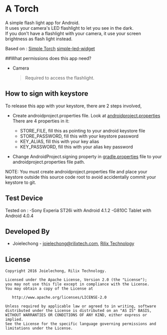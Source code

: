 A Torch
=========================
A simple flash light app for Android. <br /> 
It uses your camera's LED flashlight to let you see in the dark. <br /> 
If you don't have a flashlight with your camera, it use your screen brightness as flash light instead.

Based on :
 [Simple Torch](https://github.com/jomo/SimpleTorch) 
 [simple-led-widget](https://github.com/rahatarmanahmed/simple-led-widget)

##What permissions does this app need?
* Camera

    > Required to access the flashlight.


## How to sign with keystore 
To release this app with your keystore, there are 2 steps involved,
 - Create androidproject.properties file. Look at [androidproject.properties](https://github.com/joielechong/SimpleFlashLight/raw/master/androidproject.properties)
There are 4 properties in it:
    - STORE_FILE, fill this as pointing to your android keystore file
    - STORE_PASSWORD, fill this with your keystore password
    - KEY_ALIAS, fill this with your key alias
    - KEY_PASSWORD, fill this with your alias key password


 - Change AndroidProject.signing property in [gradle.properties](https://github.com/joielechong/SimpleFlashLight/raw/master/gradle.properties) file to your androidproject.properties file path.
 
 NOTE: You must create androidproject.properties file and place your keystore outside this source code root to avoid accidentally commit your keystore to git.

 
## Test Device
Tested on :
-Sony Experia ST26i with Android 4.1.2
-G810C Tablet with Android 4.0.4


Developed By
------------

* Joielechong - <joielechong@rilixtech.com>, [Rilix Technology](www.rilixtech.com)


License
--------

    Copyright 2016 Joielechong, Rilix Technology.

    Licensed under the Apache License, Version 2.0 (the "License");
    you may not use this file except in compliance with the License.
    You may obtain a copy of the License at

       http://www.apache.org/licenses/LICENSE-2.0

    Unless required by applicable law or agreed to in writing, software
    distributed under the License is distributed on an "AS IS" BASIS,
    WITHOUT WARRANTIES OR CONDITIONS OF ANY KIND, either express or implied.
    See the License for the specific language governing permissions and
    limitations under the License.
